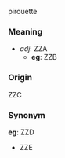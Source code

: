 pirouette
### Meaning
+ _adj_: ZZA
    + __eg__: ZZB

### Origin

ZZC

### Synonym

__eg__: ZZD

+ ZZE


